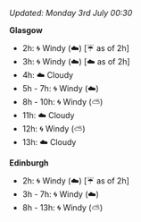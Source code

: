 *Updated: Monday 3rd July 00:30*

**Glasgow**

* 2h: :cyclone: Windy (:cloud:) [:umbrella: as of 2h]
* 3h: :cyclone: Windy (:cloud:) [:cloud: as of 2h]
* 4h: :cloud: Cloudy
* 5h - 7h: :cyclone: Windy (:cloud:)
* 8h - 10h: :cyclone: Windy (:partly_sunny:)
* 11h: :cloud: Cloudy
* 12h: :cyclone: Windy (:partly_sunny:)
* 13h: :cloud: Cloudy

**Edinburgh**

* 2h: :cyclone: Windy (:cloud:) [:umbrella: as of 2h]
* 3h - 7h: :cyclone: Windy (:cloud:)
* 8h - 13h: :cyclone: Windy (:partly_sunny:)
